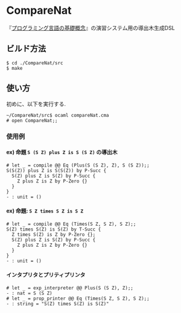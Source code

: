 # CompareNat
『[プログラミング言語の基礎概念](https://www.fos.kuis.kyoto-u.ac.jp/~igarashi/CoPL/)』の演習システム用の導出木生成DSL

## ビルド方法
```
$ cd ./CompareNat/src
$ make
```

## 使い方
初めに、以下を実行する.
```
~/CompareNat/src$ ocaml compareNat.cma
# open CompareNat;;
```

### 使用例
#### ex) 命題 `S (S Z) plus Z is S (S Z)` の導出木
```
# let _ = compile @@ Eq (Plus(S (S Z), Z), S (S Z));;
S(S(Z)) plus Z is S(S(Z)) by P-Succ {
  S(Z) plus Z is S(Z) by P-Succ {
    Z plus Z is Z by P-Zero {}
  }
}
- : unit = ()
```

#### ex) 命題:  `S Z times S Z is S Z`
```
# let _ = compile @@ Eq (Times(S Z, S Z), S Z);;
S(Z) times S(Z) is S(Z) by T-Succ {
  Z times S(Z) is Z by P-Zero {};
  S(Z) plus Z is S(Z) by P-Succ {
    Z plus Z is Z by P-Zero {}
  }
}
- : unit = ()
```

#### インタプリタとプリティプリンタ
```
# let _ = exp_interpreter @@ Plus(S (S Z), Z);;
- : nat = S (S Z)
# let _ = prop_printer @@ Eq (Times(S Z, S Z), S Z);;
- : string = "S(Z) times S(Z) is S(Z)"
```
